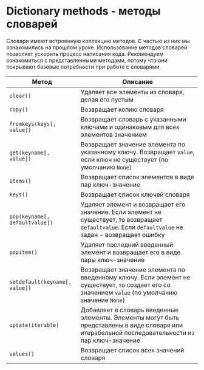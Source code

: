 # Dictionary methods - методы словарей

Словари имеют встроенную коллекцию методов. С частью из них мы ознакомились на прошлом уроке. Использование методов словарей позволяет ускорить процесс написания кода. Рекомендуем ознакомиться с представленными методами, потому что они покрывают базовые потребности при работе с словарями.

| Метод   | Описание                                          |
| ------- | ------------------------------------------------- |
| `clear()` | Удаляет все элементы из словаря, делая его пустым |
| `copy()` | Возвращает копию словаря |
| `fromkeys(keys[, value])` | Возвращает словарь с указанными ключами и одинаковым для всех элементов значением |
| `get(keyname[, value])` | Возвращает значение элемента по указанному ключу. Возвращает `value`, если ключ не существует (по умолчанию `None`) |
| `items()` | Возвращает список элементов в виде пар ключ-значение |
| `keys()` | Возвращает список ключей словаря |
| `pop(keyname[, defaultvalue])` | Удаляет элемент и возвращает его значение. Если элемент не существует, то возвращает `defaultvalue`. Если `defaultvalue` не задан - возвращает ошибку |
| `popitem()` | Удаляет последний введенный элемент и возвращает его в виде пары ключ-значение |
| `setdefault(keyname[, value])` | Возвращает значение элемента по введенному ключу. Если элемент не существует, то создает его со значением `value` (по умолчанию значение `None`) |
| `update(iterable)` | Добавляет в словарь введенные элементы. Элементы могут быть представлены в виде словаря или итерабельной последовательности из пар ключ-значение |
| `values()` | Возвращает список всех значений словаря |